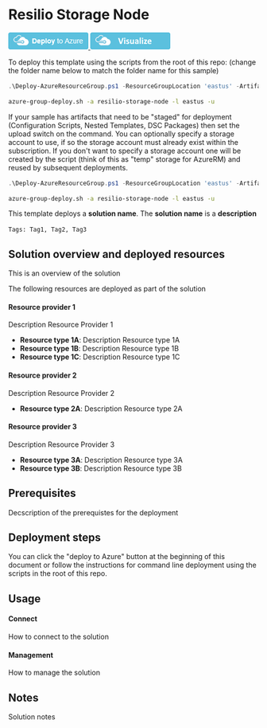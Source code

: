 # Resilio Storage Node

<a href="https://portal.azure.com/#create/Microsoft.Template/uri/https%3A%2F%2Fraw.githubusercontent.com%2Fkreuzhofer%2Fazure-quickstart-templates%2Fmaster%2Fresilio-storage-node%2Fazuredeploy.json" target="_blank">
<img src="https://raw.githubusercontent.com/Azure/azure-quickstart-templates/master/1-CONTRIBUTION-GUIDE/images/deploytoazure.png"/>
</a>
<a href="http://armviz.io/#/?load=https%3A%2F%2Fraw.githubusercontent.com%2Fkreuzhofer%2Fazure-quickstart-templates%2Fmaster%2Fresilio-storage-node%2Fazuredeploy.json" target="_blank">
<img src="https://raw.githubusercontent.com/Azure/azure-quickstart-templates/master/1-CONTRIBUTION-GUIDE/images/visualizebutton.png"/>
</a>

To deploy this template using the scripts from the root of this repo: (change the folder name below to match the folder name for this sample)

```PowerShell
.\Deploy-AzureResourceGroup.ps1 -ResourceGroupLocation 'eastus' -ArtifactsStagingDirectory 'resilio-storage-node'
```
```bash
azure-group-deploy.sh -a resilio-storage-node -l eastus -u
```
If your sample has artifacts that need to be "staged" for deployment (Configuration Scripts, Nested Templates, DSC Packages) then set the upload switch on the command.
You can optionally specify a storage account to use, if so the storage account must already exist within the subscription.  If you don't want to specify a storage account
one will be created by the script (think of this as "temp" storage for AzureRM) and reused by subsequent deployments.

```PowerShell
.\Deploy-AzureResourceGroup.ps1 -ResourceGroupLocation 'eastus' -ArtifactsStagingDirectory 'resilio-storage-node' -UploadArtifacts 
```
```bash
azure-group-deploy.sh -a resilio-storage-node -l eastus -u
```

This template deploys a **solution name**. The **solution name** is a **description**

`Tags: Tag1, Tag2, Tag3`

## Solution overview and deployed resources

This is an overview of the solution

The following resources are deployed as part of the solution

#### Resource provider 1

Description Resource Provider 1

+ **Resource type 1A**: Description Resource type 1A
+ **Resource type 1B**: Description Resource type 1B
+ **Resource type 1C**: Description Resource type 1C

#### Resource provider 2

Description Resource Provider 2

+ **Resource type 2A**: Description Resource type 2A

#### Resource provider 3

Description Resource Provider 3

+ **Resource type 3A**: Description Resource type 3A
+ **Resource type 3B**: Description Resource type 3B

## Prerequisites

Decscription of the prerequistes for the deployment

## Deployment steps

You can click the "deploy to Azure" button at the beginning of this document or follow the instructions for command line deployment using the scripts in the root of this repo.

## Usage

#### Connect

How to connect to the solution

#### Management

How to manage the solution

## Notes

Solution notes
